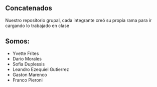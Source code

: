 
## Concatenados
Nuestro repositorio grupal, cada integrante creó su propia rama para ir cargando lo trabajado en clase  




## Somos:
* Yvette Frites
* Dario Morales
* Sofia Duplessis
* Leandro Ezequiel Gutierrez  
* Gaston Marenco
* Franco Pieroni 


